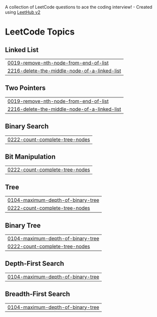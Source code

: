 A collection of LeetCode questions to ace the coding interview! - Created using [LeetHub v2](https://github.com/arunbhardwaj/LeetHub-2.0)
<!---LeetCode Topics Start-->
# LeetCode Topics
## Linked List
|  |
| ------- |
| [0019-remove-nth-node-from-end-of-list](https://github.com/JayaNirenjan45/Leetcode-Solving-Solutions/tree/master/0019-remove-nth-node-from-end-of-list) |
| [2216-delete-the-middle-node-of-a-linked-list](https://github.com/JayaNirenjan45/Leetcode-Solving-Solutions/tree/master/2216-delete-the-middle-node-of-a-linked-list) |
## Two Pointers
|  |
| ------- |
| [0019-remove-nth-node-from-end-of-list](https://github.com/JayaNirenjan45/Leetcode-Solving-Solutions/tree/master/0019-remove-nth-node-from-end-of-list) |
| [2216-delete-the-middle-node-of-a-linked-list](https://github.com/JayaNirenjan45/Leetcode-Solving-Solutions/tree/master/2216-delete-the-middle-node-of-a-linked-list) |
## Binary Search
|  |
| ------- |
| [0222-count-complete-tree-nodes](https://github.com/JayaNirenjan45/Leetcode-Solving-Solutions/tree/master/0222-count-complete-tree-nodes) |
## Bit Manipulation
|  |
| ------- |
| [0222-count-complete-tree-nodes](https://github.com/JayaNirenjan45/Leetcode-Solving-Solutions/tree/master/0222-count-complete-tree-nodes) |
## Tree
|  |
| ------- |
| [0104-maximum-depth-of-binary-tree](https://github.com/JayaNirenjan45/Leetcode-Solving-Solutions/tree/master/0104-maximum-depth-of-binary-tree) |
| [0222-count-complete-tree-nodes](https://github.com/JayaNirenjan45/Leetcode-Solving-Solutions/tree/master/0222-count-complete-tree-nodes) |
## Binary Tree
|  |
| ------- |
| [0104-maximum-depth-of-binary-tree](https://github.com/JayaNirenjan45/Leetcode-Solving-Solutions/tree/master/0104-maximum-depth-of-binary-tree) |
| [0222-count-complete-tree-nodes](https://github.com/JayaNirenjan45/Leetcode-Solving-Solutions/tree/master/0222-count-complete-tree-nodes) |
## Depth-First Search
|  |
| ------- |
| [0104-maximum-depth-of-binary-tree](https://github.com/JayaNirenjan45/Leetcode-Solving-Solutions/tree/master/0104-maximum-depth-of-binary-tree) |
## Breadth-First Search
|  |
| ------- |
| [0104-maximum-depth-of-binary-tree](https://github.com/JayaNirenjan45/Leetcode-Solving-Solutions/tree/master/0104-maximum-depth-of-binary-tree) |
<!---LeetCode Topics End-->